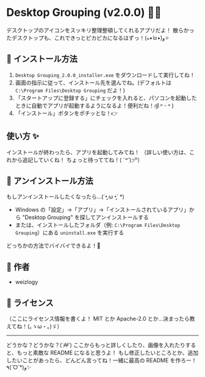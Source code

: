 # Desktop Grouping (v2.0.0) 🧹✨

デスクトップのアイコンをスッキリ整理整頓してくれるアプリだよ！
散らかったデスクトップも、これできっとピカピカになるはずっ！(๑•̀ㅂ•́)و✧

## 🚀 インストール方法

1.  `Desktop Grouping_2.0.0_installer.exe` をダウンロードして実行してね！
2.  画面の指示に従って、インストール先を選んでね。(デフォルトは `C:\Program Files\Desktop Grouping` だよ！)
3.  「スタートアップに登録する」にチェックを入れると、パソコンを起動したときに自動でアプリが起動するようになるよ！便利だね！ദ്ദി ˃ ᵕ ˂ )
4.  「インストール」ボタンをポチッとな！👉

## 使い方 ✨

インストールが終わったら、アプリを起動してみてね！
（詳しい使い方は、これから追記していくね！ ちょっと待っててね！( *´꒳`*)੭⁾⁾）

## 👋 アンインストール方法

もしアンインストールしたくなったら…(´•̥ ω •̥` *)

*   Windows の「設定」→「アプリ」→「インストールされているアプリ」から "Desktop Grouping" を探してアンインストールする
*   または、インストールしたフォルダ（例: `C:\Program Files\Desktop Grouping`）にある `uninstall.exe` を実行する

どっちかの方法でバイバイできるよ！👋

## 👤 作者

*   weizlogy

## 📜 ライセンス

（ここにライセンス情報を書くよ！ MIT とか Apache-2.0 とか…決まったら教えてね！(｡ゝω・｡)ゞ）

---

どうかな？どうかな？(*´艸`*)
ここからもっと詳しくしたり、画像を入れたりすると、もっと素敵な README になると思うよ！
もし修正したいところとか、追加したいことがあったら、どんどん言ってね！一緒に最高の README を作ろー！٩(ˊᗜˋ*)و✨
